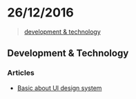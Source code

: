 # 26/12/2016

> [development & technology](#development--technology)


## Development & Technology

### Articles
- [Basic about UI design system](https://medium.com/@notannamolly/building-ui-design-system-fb5dc5b58dc5#.s9qxis2g6)
